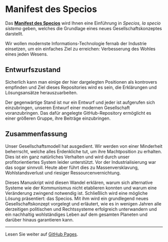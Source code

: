 # Manifest des Specios

Das [**Manifest des Specios**](https://bibermann.github.io/specios-manifest/) 
wird Ihnen eine Einführung in *Specios, la specio sistemo* geben,
welches die Grundlage eines neues Gesellschaftskonzeptes darstellt.

Wir wollen modernste Informations-Technologie fernab der Industrie einsetzen, um ein einfaches Ziel zu erreichen:
Verbesserung des Wohles eines jeden Wesens.

## Entwurfszustand

Sicherlich kann man einige der hier dargelegten Positionen als kontrovers empfinden 
und Ziel dieses Repositories wird es sein, die Erklärungen und Lösungsansätze herauszuarbeiten.

Der gegenwärtige Stand ist nur ein Entwurf und jeder ist aufgerufen sich einzubringen, 
unseren Entwurf einer modernen Gesellschaft voranzubringen. 
Das dafür angelegte GitHub-Repository ermöglicht es einer größeren Gruppe, ihre Beiträge einzubringen.

## Zusammenfassung

Unser Gesellschaftsmodell hat ausgedient.
Wir werden von einer Minderheit beherrscht, welche alles Erdenkliche tut, um ihre Machtposition zu erhalten.
Dies ist ein ganz natürliches Verhalten und wird durch unser profitorientiertes System leider unterstützt.
Vor der Industrialisierung war das sogar sinnvoll.
Heute aber führt dies zu Massenversklavung, Wohlstandsverlust und riesiger Ressourcenvernichtung.

Dieses Manuskript wird diesen Wandel erklären, warum sich alternative Systeme wie der Kommunismus nicht etablieren konnten
und warum eine Veränderung zwingend notwendig ist.
Schließlich wird eine mögliche Lösung präsentiert: das Specios.
Mit ihm wird ein grundlegend neues Gesellschaftskonzept vorgelegt und erläutert, 
wie es in wenigen Jahren alle derzeitigen politischen und Rechtssysteme erfolgreich unterwandern 
und ein nachhaltig wohlständiges Leben auf dem gesamten Planeten und darüber hinaus garantieren kann.

---

Lesen Sie weiter auf [GitHub Pages](https://bibermann.github.io/specios-manifest/).
